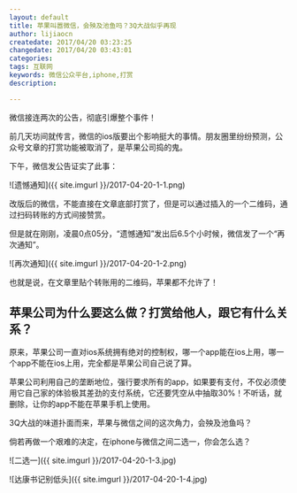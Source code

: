 ```yaml
---
layout: default
title: 苹果叫嚣微信，会殃及池鱼吗？3Q大战似乎再现
author: lijiaocn
createdate: 2017/04/20 03:23:25
changedate: 2017/04/20 03:43:01
categories:
tags: 互联网
keywords: 微信公众平台,iphone,打赏
description: 

---
```


微信接连两次的公告，彻底引爆整个事件！


前几天坊间就传言，微信的ios版要出个影响挺大的事情。朋友圈里纷纷预测，公众号文章的打赏功能被取消了，是苹果公司捣的鬼。


下午，微信发公告证实了此事：

![遗憾通知]({{ site.imgurl }}/2017-04-20-1-1.png)


改版后的微信，不能直接在文章底部打赏了，但是可以通过插入的一个二维码，通过扫码转账的方式间接赞赏。


但是就在刚刚，凌晨0点05分，“遗憾通知”发出后6.5个小时候，微信发了一个“再次通知”。

![再次通知]({{ site.imgurl }}/2017-04-20-1-2.png)


也就是说，在文章里贴个转账用的二维码，苹果都不允许了！


## 苹果公司为什么要这么做？打赏给他人，跟它有什么关系？


原来，苹果公司一直对ios系统拥有绝对的控制权，哪一个app能在ios上用，哪一个app不能在ios上用，完全都是苹果公司自己说了算。


苹果公司利用自己的垄断地位，强行要求所有的app，如果要有支付，不仅必须使用它自己家的体验极其差劲的支付系统，它还要凭空从中抽取30%！不听话，就删除，让你的app不能在苹果手机上使用。


3Q大战的味道扑面而来，苹果与微信之间的这次角力，会殃及池鱼吗？


倘若再做一个艰难的决定，在iphone与微信之间二选一，你会怎么选？

![二选一]({{ site.imgurl }}/2017-04-20-1-3.jpg)

![达康书记别低头]({{ site.imgurl }}/2017-04-20-1-4.jpg)
